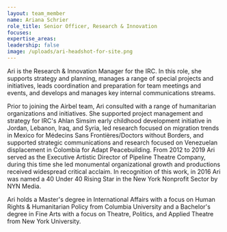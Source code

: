 ```yaml
---
layout: team_member
name: Ariana Schrier
role_title: Senior Officer, Research & Innovation
focuses:
expertise_areas:
leadership: false
image: /uploads/ari-headshot-for-site.png
---
```

Ari is the Research & Innovation Manager for the IRC. In this role, she supports strategy and planning, manages a range of special projects and initiatives, leads coordination and preparation for team meetings and events, and develops and manages key internal communications streams.

Prior to joining the Airbel team, Ari consulted with a range of humanitarian organizations and initiatives. She supported project management and strategy for IRC's Ahlan Simsim early childhood development initiative in Jordan, Lebanon, Iraq, and Syria, led research focused on migration trends in Mexico for Médecins Sans Fronti&egrave;res/Doctors without Borders, and supported strategic communications and research focused on Venezuelan displacement in Colombia for Adapt Peacebuilding. From 2012 to 2019 Ari served as the Executive Artistic Director of Pipeline Theatre Company, during this time she led monumental organizational growth and productions received widespread critical acclaim. In recognition of this work, in 2016 Ari was named a 40 Under 40 Rising Star in the New York Nonprofit Sector by NYN Media.

Ari holds a Master's degree in International Affairs with a focus on Human Rights & Humanitarian Policy from Columbia University and a Bachelor's degree in Fine Arts with a focus on Theatre, Politics, and Applied Theatre from New York University.